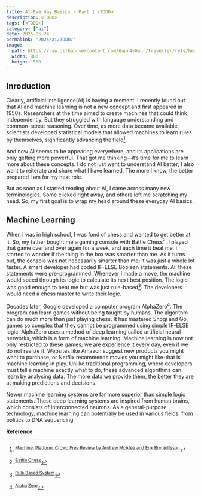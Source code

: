 ```yaml
---
title: AI Everday Basics - Part 1 <TODO>
description: <TODO>
tags: [<TODO>]
category: ["ai"]
date: 2025-05-24
permalink: '2025/ai/TODO/'
image:
  path: https://raw.githubusercontent.com/Gaur4vGaur/traveller/refs/heads/master/images/random/2025-01-07-the-art-of-possible/cover.jpg
  width: 800
  height: 500
---
```


## Inroduction
Clearly, artificial intelligence(AI) is having a moment. I recently found out that AI and machine learning is not a new concept and first appeared in 1950s. Researchers at the time aimed to create machines that could think independently. But they struggled with language understanding and common-sense reasoning. Over time, as more data became available, scientists developed statistical models that allowed machines to learn rules by themselves, significantly advancing the field[^footnote].

And now AI seems to be appearing everywhere, and its applications are only getting more powerful. That got me thinking—it’s time for me to learn more about these concepts. I do not just want to understand AI better; I also want to reiterate and share what I have learned. The more I know, the better prepared I am for my next role.

But as soon as I started reading about AI, I came across many new terminologies. Some clicked right away, and others left me scratching my head. So, my first goal is to wrap my head around these everyday AI basics.

## Machine Learning
When I was in high school, I was fond of chess and wanted to get better at it. So, my father bought me a gaming console with Battle Chess[^fn-nth-2]. I played that game over and over again for a week, and each time it beat me. I started to wonder if the thing in the box was smarter than me. As it turns out, the console was not necessarily smarter than me; it was just a whole lot faster. A smart developer had coded IF-ELSE Boolean statements. All these statements were pre-programmed. Whenever I made a move, the machine would speed through its logic to calculate its next best position. The logic was good enough to beat me but was just rule-based[^fn-nth-3]. The developers would need a chess master to write their logic.

Decades later, Google developed a computer program AlphaZero[^fn-nth-4]. The program can learn games without being taught by humans. The algorithm can do much more than just playing chess. It has mastered Shogi and Go, games so complex that they cannot be programmed using simple IF-ELSE logic. AlphaZero uses a method of deep learning called artificial neural networks, which is a form of machine learning.
Machine learning is now not only restricted to these games; we are experience it every day, even if we do not realize it. Websites like Amazon suggest new products you might want to purchase, or Netflix recommends movies you might like-that is machine learning in play. Unlike traditional programming, where developers must tell a machine exactly what to do, these advanced algorithms can learn by analysing data. The more data we provide them, the better they are at making predictions and decisions.

Newer machine learning systems are far more superior than simple logic statements. These deep learning systems are inspired from human brains, which consists of interconnected neurons. As a general-purpose technology, machine learning can potentially be used in various fields, from politics to DNA sequencing


__Reference__<br>
[^footnote]: <sup><a href="https://www.getabstract.com/en/summary/machine-platform-crowd/30901?u=bp" target="_blank">Machine, Platform, Crowd Free Review by Andrew McAfee and Erik Brynjolfsson</a></sup>
[^fn-nth-2]: <sup><a href="https://en.wikipedia.org/wiki/Battle_Chess" target="_blank">Battle Chess</a></sup>
[^fn-nth-3]: <sup><a href="https://en.wikipedia.org/wiki/Rule-based_system" target="_blank">Rule Based System</sup>
[^fn-nth-4]: <sup><a href="https://en.wikipedia.org/wiki/AlphaZero" target="_blank">Alpha Zero</sup>